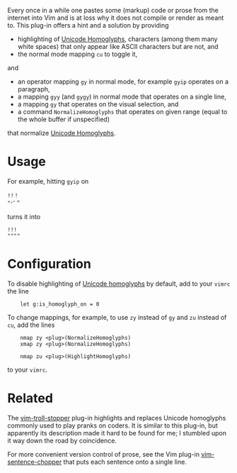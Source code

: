 Every once in a while one pastes some (markup) code or prose from the internet into Vim and is at loss why it does not compile or render as meant to.
This plug-in offers a hint and a solution by providing

- highlighting of [Unicode Homoglyphs](https://www.irongeek.com/homoglyph-attack-generator.php), characters (among them many white spaces) that only appear like ASCII characters but are not, and
- the normal mode mapping `cu` to toggle it,

and

- an operator mapping `gy` in normal mode, for example `gyip` operates on a paragraph,
- a mapping `gyy` (and `gygy`) in normal mode that operates on a single line,
- a mapping `gy` that operates on the visual selection, and
- a command `NormalizeHomoglyphs` that operates on given range (equal to the whole buffer if unspecified)

that normalize [Unicode Homoglyphs](https://www.irongeek.com/homoglyph-attack-generator.php).

# Usage

For example, hitting `gyip` on

```
!ǃ！
"״″＂
```

turns it into

```
!!!
""""
```

# Configuration

To disable highlighting of [Unicode homoglyphs](https://www.irongeek.com/homoglyph-attack-generator.php) by default, add to your `vimrc` the line

```vim
    let g:is_homoglyph_on = 0
```

To change mappings, for example, to use `zy` instead of `gy` and `zu` instead of `cu`, add the lines

```vim
    nmap zy <plug>(NormalizeHomoglyphs)
    xmap zy <plug>(NormalizeHomoglyphs)

    nmap zu <plug>(HighlightHomoglyphs)
```

to your `vimrc`.

# Related

The [vim-troll-stopper](https://github.com/vim-utils/vim-troll-stopper) plug-in highlights and replaces Unicode homoglyphs commonly used to play pranks on coders.
It is similar to this plug-in, but apparently its description made it hard to be found for me;
I stumbled upon it way down the road by coincidence.

For more convenient version control of prose, see the Vim plug-in [vim-sentence-chopper](https://github.com/Konfekt/vim-sentence-chopper) that puts each sentence onto a single line.

